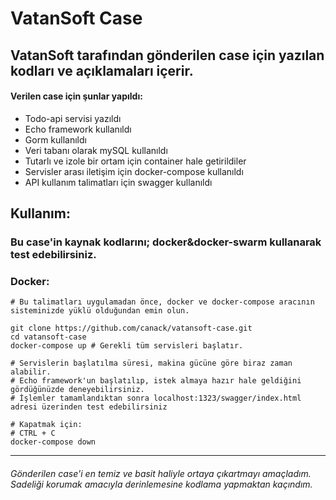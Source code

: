 # VatanSoft Case

## VatanSoft tarafından gönderilen case için yazılan kodları ve açıklamaları içerir.

#### Verilen case için şunlar yapıldı:
- Todo-api servisi yazıldı
- Echo framework kullanıldı
- Gorm kullanıldı
- Veri tabanı olarak mySQL kullanıldı 
- Tutarlı ve izole bir ortam için container hale getirildiler
- Servisler arası iletişim için docker-compose kullanıldı
- API kullanım talimatları için swagger kullanıldı

## Kullanım:

### Bu case'in kaynak kodlarını; docker&docker-swarm kullanarak test edebilirsiniz.

###  Docker:
```shell
# Bu talimatları uygulamadan önce, docker ve docker-compose aracının sisteminizde yüklü olduğundan emin olun.

git clone https://github.com/canack/vatansoft-case.git
cd vatansoft-case
docker-compose up # Gerekli tüm servisleri başlatır.

# Servislerin başlatılma süresi, makina gücüne göre biraz zaman alabilir.
# Echo framework'un başlatılıp, istek almaya hazır hale geldiğini gördüğünüzde deneyebilirsiniz. 
# İşlemler tamamlandıktan sonra localhost:1323/swagger/index.html adresi üzerinden test edebilirsiniz

# Kapatmak için:
# CTRL + C
docker-compose down
```


---


###### Gönderilen case'i en temiz ve basit haliyle ortaya çıkartmayı amaçladım. Sadeliği korumak amacıyla derinlemesine kodlama yapmaktan kaçındım.
